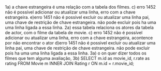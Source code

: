 1a) a chave estrangeira é uma relação com a tabela dos filmes.
c) erro 1452 não é possível adicionar ou atualizar uma linha, erro com a chave estrangeira.
e)erro 1451 não é possivel excluir ou atualizar uma linha pai, uma chave de restrição de chave estrangeira. não pode excluir pois ha uma uma linha ligada a essa linha.
2a) essa tabela relaciona os atores da tabela de actor, com o filme da tabela de movie.
c) erro 1452 não é possível adicionar ou atualizar uma linha, erro com a chave estrangeira, acontence por não encontrar o ator
d)erro 1451 não é possivel excluir ou atualizar uma linha pai, uma chave de restrição de chave estrangeira. não pode excluir pois ha uma uma linha ligada a essa linha.
3a) o on quer dizer todos os filmes que tem alguma avaliação, 
3b) SELECT m.id as movie_id, r.rate as rating FROM Movie m
INNER JOIN Rating r ON m.id = r.movie_id;